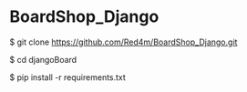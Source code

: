 # BoardShop_Django

$ git clone https://github.com/Red4m/BoardShop_Django.git

$ cd djangoBoard

$ pip install -r requirements.txt
